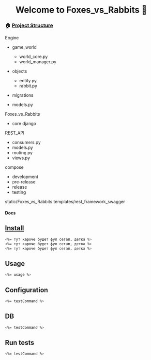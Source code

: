 <h1 align="center">Welcome to Foxes_vs_Rabbits 👋</h1>

### 🏠 [Project Structure](<%= projectHomepage %>)


 Engine
  - game_world
     - world_core.py  
     - world_manager.py
   
  - objects
    - entity.py
    - rabbit.py
    
 - migrations  
 - models.py  
 
 
Foxes_vs_Rabbits
  - core django
  
REST_API
  - consumers.py
  - models.py
  - routing.py
  - views.py
 
compose
  - development  
  - pre-release  
  - release  
  - testing
 
static/Foxes_vs_Rabbits
templates/rest_framework_swagger
  
#### Docs<a href="URL">

## Install

```sh
<%= тут кароче будет фул сетап, детка %>
<%= тут кароче будет фул сетап, детка %>
<%= тут кароче будет фул сетап, детка %>

```

## Usage

```sh
<%= usage %>
```

## Configuration
```sh
<%= testCommand %>
```

## DB

```sh
<%= testCommand %>
```

## Run tests

```sh
<%= testCommand %>
```


